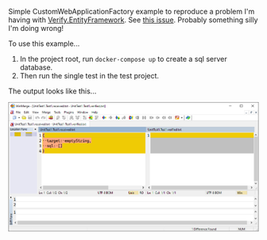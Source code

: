Simple CustomWebApplicationFactory example to reproduce a problem I'm having with [Verify.EntityFramework](https://github.com/VerifyTests/Verify.EntityFramework). See [this issue](https://github.com/VerifyTests/Verify.EntityFramework/issues/435). Probably something silly I'm doing wrong!

To use this example...

1. In the project root, run `docker-compose up` to create a sql server database.
1. Then run the single test in the test project.

The output looks like this...

![](screenshot.png)
